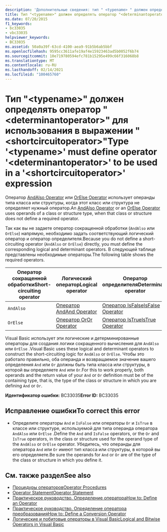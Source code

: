 ```yaml
---
description: 'Дополнительные сведения: тип " <typename> " должен определять оператор " <determinantoperator> " для использования в <shortcircuitoperator> выражении ""'
title: Тип "<typename>" должен определять оператор "<determinantoperator>" для использования в выражении "<shortcircuitoperator>"
ms.date: 07/20/2015
f1_keywords:
- bc33035
- vbc33035
helpviewer_keywords:
- BC33035
ms.assetid: 50a0a39f-63cd-4100-aea9-91b5b6ab5bbf
ms.openlocfilehash: 9595cc3611afe19af4e15923463ad5b0052f6b74
ms.sourcegitcommit: 10e719780594efc781b15295e499c66f316068b8
ms.translationtype: MT
ms.contentlocale: ru-RU
ms.lasthandoff: 02/14/2021
ms.locfileid: "100465760"
---
```

# <a name="type-typename-must-define-operator-determinantoperator-to-be-used-in-a-shortcircuitoperator-expression"></a><span data-ttu-id="97c2e-103">Тип "\<typename>" должен определять оператор "\<determinantoperator>" для использования в выражении "\<shortcircuitoperator>"</span><span class="sxs-lookup"><span data-stu-id="97c2e-103">Type '\<typename>' must define operator '\<determinantoperator>' to be used in a '\<shortcircuitoperator>' expression</span></span>

<span data-ttu-id="97c2e-104">Оператор [AndAlso Operator](../language-reference/operators/andalso-operator.md) или [OrElse Operator](../language-reference/operators/orelse-operator.md) использует операнды типа класса или структуры, когда этот класс или структура не определяет нужный оператор.</span><span class="sxs-lookup"><span data-stu-id="97c2e-104">An [AndAlso Operator](../language-reference/operators/andalso-operator.md) or an [OrElse Operator](../language-reference/operators/orelse-operator.md) uses operands of a class or structure type, when that class or structure does not define a required operator.</span></span>  
  
 <span data-ttu-id="97c2e-105">Так как вы не задаете оператор сокращенной обработки (`AndAlso` или `OrElse`) напрямую, необходимо задать соответствующий логический оператор и оператор определителя.</span><span class="sxs-lookup"><span data-stu-id="97c2e-105">Because you do not define a short-circuiting operator (`AndAlso` or `OrElse`) directly, you must define the corresponding logical and determinant operators.</span></span> <span data-ttu-id="97c2e-106">В следующей таблице представлены необходимые операторы.</span><span class="sxs-lookup"><span data-stu-id="97c2e-106">The following table shows the required operators.</span></span>  
  
|<span data-ttu-id="97c2e-107">Оператор сокращенной обработки</span><span class="sxs-lookup"><span data-stu-id="97c2e-107">Short-circuiting operator</span></span>|<span data-ttu-id="97c2e-108">Логический оператор</span><span class="sxs-lookup"><span data-stu-id="97c2e-108">Logical operator</span></span>|<span data-ttu-id="97c2e-109">Оператор определителя</span><span class="sxs-lookup"><span data-stu-id="97c2e-109">Determinant operator</span></span>|  
|--------------------------------|----------------------|--------------------------|  
|`AndAlso`|[<span data-ttu-id="97c2e-110">Оператор And</span><span class="sxs-lookup"><span data-stu-id="97c2e-110">And Operator</span></span>](../language-reference/operators/and-operator.md)|[<span data-ttu-id="97c2e-111">Оператор IsFalse</span><span class="sxs-lookup"><span data-stu-id="97c2e-111">IsFalse Operator</span></span>](../language-reference/operators/isfalse-operator.md)|  
|`OrElse`|[<span data-ttu-id="97c2e-112">Оператор Or</span><span class="sxs-lookup"><span data-stu-id="97c2e-112">Or Operator</span></span>](../language-reference/operators/or-operator.md)|[<span data-ttu-id="97c2e-113">Оператор IsTrue</span><span class="sxs-lookup"><span data-stu-id="97c2e-113">IsTrue Operator</span></span>](../language-reference/operators/istrue-operator.md)|  
  
 <span data-ttu-id="97c2e-114">Visual Basic использует эти логические и детерминированные операторы для создания логики сокращенного вычисления для `AndAlso` или `OrElse` .</span><span class="sxs-lookup"><span data-stu-id="97c2e-114">Visual Basic uses these logical and determinant operators to construct the short-circuiting logic for `AndAlso` or `OrElse`.</span></span> <span data-ttu-id="97c2e-115">Чтобы это работало правильно, оба операнда и возвращаемое значение вашего определения `And` или `Or` должны быть типа класса или структуры, в которой вы определяете `And` или `Or`.</span><span class="sxs-lookup"><span data-stu-id="97c2e-115">For this to work properly, both operands and the return value of your `And` or `Or` definition must be of the containing type, that is, the type of the class or structure in which you are defining `And` or `Or`.</span></span>  
  
 <span data-ttu-id="97c2e-116">**Идентификатор ошибки:** BC33035</span><span class="sxs-lookup"><span data-stu-id="97c2e-116">**Error ID:** BC33035</span></span>  
  
## <a name="to-correct-this-error"></a><span data-ttu-id="97c2e-117">Исправление ошибки</span><span class="sxs-lookup"><span data-stu-id="97c2e-117">To correct this error</span></span>  
  
- <span data-ttu-id="97c2e-118">Определите операторы `And` и `IsFalse` или операторы `Or` и `IsTrue` в классе или структуре, используемой для типа операнда оператора `AndAlso` или `OrElse` .</span><span class="sxs-lookup"><span data-stu-id="97c2e-118">Define the `And` and `IsFalse` operators, or the `Or` and `IsTrue` operators, in the class or structure used for the operand type of the `AndAlso` or `OrElse` operator.</span></span> <span data-ttu-id="97c2e-119">Убедитесь, что операнды для оператора `And` или `Or` имеют тип класса или структуры, в которой вы его определяете.</span><span class="sxs-lookup"><span data-stu-id="97c2e-119">Be sure the operands for `And` or `Or` are of the type of the class or structure in which you define it.</span></span>  
  
## <a name="see-also"></a><span data-ttu-id="97c2e-120">См. также раздел</span><span class="sxs-lookup"><span data-stu-id="97c2e-120">See also</span></span>

- [<span data-ttu-id="97c2e-121">Процедуры операторов</span><span class="sxs-lookup"><span data-stu-id="97c2e-121">Operator Procedures</span></span>](../programming-guide/language-features/procedures/operator-procedures.md)
- [<span data-ttu-id="97c2e-122">Operator Statement</span><span class="sxs-lookup"><span data-stu-id="97c2e-122">Operator Statement</span></span>](../language-reference/statements/operator-statement.md)
- [<span data-ttu-id="97c2e-123">Практическое руководство. Определение оператора</span><span class="sxs-lookup"><span data-stu-id="97c2e-123">How to: Define an Operator</span></span>](../programming-guide/language-features/procedures/how-to-define-an-operator.md)
- [<span data-ttu-id="97c2e-124">Практическое руководство. Определение оператора преобразования</span><span class="sxs-lookup"><span data-stu-id="97c2e-124">How to: Define a Conversion Operator</span></span>](../programming-guide/language-features/procedures/how-to-define-a-conversion-operator.md)
- [<span data-ttu-id="97c2e-125">Логические и побитовые операторы в Visual Basic</span><span class="sxs-lookup"><span data-stu-id="97c2e-125">Logical and Bitwise Operators in Visual Basic</span></span>](../programming-guide/language-features/operators-and-expressions/logical-and-bitwise-operators.md)
